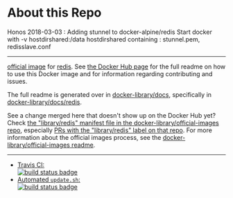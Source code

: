 # About this Repo

Honos 2018-03-03 : Adding stunnel to docker-alpine/redis
Start docker with -v hostdirshared:/data
hostdirshared containing : stunnel.pem, redisslave.conf

---

[official image](https://docs.docker.com/docker-hub/official_repos/) for [redis](https://registry.hub.docker.com/_/redis/). See [the Docker Hub page](https://registry.hub.docker.com/_/redis/) for the full readme on how to use this Docker image and for information regarding contributing and issues.

The full readme is generated over in [docker-library/docs](https://github.com/docker-library/docs), specifically in [docker-library/docs/redis](https://github.com/docker-library/docs/tree/master/redis).

See a change merged here that doesn't show up on the Docker Hub yet? Check [the "library/redis" manifest file in the docker-library/official-images repo](https://github.com/docker-library/official-images/blob/master/library/redis), especially [PRs with the "library/redis" label on that repo](https://github.com/docker-library/official-images/labels/library%2Fredis). For more information about the official images process, see the [docker-library/official-images readme](https://github.com/docker-library/official-images/blob/master/README.md).

---

-	[Travis CI:  
	![build status badge](https://img.shields.io/travis/docker-library/redis/master.svg)](https://travis-ci.org/docker-library/redis/branches)
-	[Automated `update.sh`:  
	![build status badge](https://doi-janky.infosiftr.net/job/update.sh/job/redis/badge/icon)](https://doi-janky.infosiftr.net/job/update.sh/job/redis)

<!-- THIS FILE IS GENERATED BY https://github.com/docker-library/docs/blob/master/generate-repo-stub-readme.sh -->
